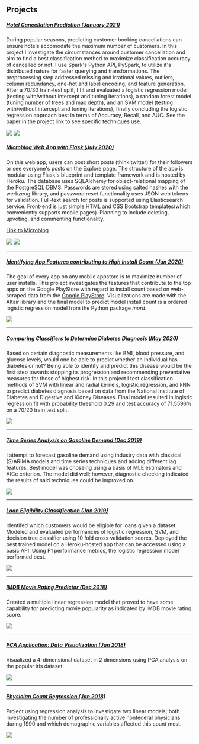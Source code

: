 ## Projects

##### [Hotel Cancellation Prediction (January 2021)](https://github.com/philipyoon/hotel_cancellation_prediction)
During popular seasons, predicting customer booking cancellations can ensure hotels accomodate the maximum number of customers. In this project I investigate the circumstances around customer cancellation and aim to find a best classification method to maximize classification accuracy of cancelled or not. I use Spark's Python API, PySpark, to utilize it's distributed nature for faster querying and transformations. The preprocessing step addressed missing and irrational values, outliers, column redundancy, one-hot and label encoding, and feature generation. After a 70/30 train-test split, I fit and evaluated a logistic regression model (testing with/without intercept and tuning iterations), a random forest model (tuning number of trees and max depth), and an SVM model (testing with/without intercept and tuning iterations), finally concluding the logistic regression approach best in terms of Accuracy, Recall, and AUC. See the paper in the project link to see specific techniques use.

<img src="images/hotel_viz.png"/>

<img src="images/hotel_models.png"/>

##### [Microblog Web App with Flask (July 2020)](https://github.com/philipyoon/microblog)
On this web app, users can post short posts (think twitter) for their followers or see everyone's posts on the Explore page. The structure of the app is modular using Flask's blueprint and template framework and is hosted by Heroku. The database uses SQLAlchemy for object-relational mapping of the PostgreSQL DBMS. Passwords are stored using salted hashes with the werkzeug library, and password reset functionality uses JSON web tokens for validation. Full-text search for posts is supported using Elasticsearch service. Front-end is just simple HTML and CSS Bootstrap templates(which conveniently supports mobile pages). Planning to include deleting, upvoting, and commenting functionality.

[Link to Microblog](https://philips-microblog.herokuapp.com)

<img src="images/micro1.png"/>

<img src="images/micro2.png"/>

--- 

##### [Identifying App Features contributing to High Install Count (Jun 2020)](https://github.com/philipyoon/google-playstore-analysis)
The goal of every app on any mobile appstore is to maximize number of user installs. This project investigates the features that contribute to the top apps on the Google PlayStore with regard to install count based on web-scraped data from the [Google PlayStore](https://www.kaggle.com/lava18/google-play-store-apps). Visualizations are made with the Altair library and the final model to predict model install count is a ordered logistic regression model from the Python package *mord*. 

<img src="images/category.png"/>

---

##### [Comparing Classifiers to Determine Diabetes Diagnosis (May 2020)](https://github.com/philipyoon/diabetes-classifier)
Based on certain diagnostic measurements like BMI, blood pressure, and glucose levels, would one be able to predict whether an individual has diabetes or not? Being able to identify and predict this disease would be the first step towards stopping its progression and recommending preventative measures for those of highest risk. In this project I test classification methods of SVM with linear and radial kernels, logistic regression, and kNN to predict diabetes diagnosis based on data from the National Institute of Diabetes and Digestive and Kidney Diseases. Final model resulted in logistic regression fit with probability threshold 0.29 and test accuracy of 71.5596% on a 70/20 train test split.

<img src="images/diabetes.png"/>

---

##### [Time Series Analysis on Gasoline Demand (Dec 2019)](https://github.com/philipyoon/gas-demand-analysis)
I attempt to forecast gasoline demand using industry data with classical (S)ARIMA models and time series techniques and adding different lag features. Best model was choseing using a basis of MLE estimators and AICc criterion. The model did well; however, diagnostic checking indicated the results of said techniques could be improved on.

<img src="images/gas.png"/>

---


##### [Loan Eligibility Classification (Jan 2019)](https://github.com/philipyoon/loan_eligibility_predictor)
Identifed which customers would be eligible for loans given a dataset. Modeled and evaluated performances of logistic regression, SVM, and decision tree classifier using 10 fold cross validation scores. Deployed the best trained model on a Heroku-hosted app that can be accessed using a basic API. Using F1 performance metrics, the logistic regression model performed best.

<img src="images/loan.png"/>

---


##### [IMDB Movie Rating Predictor (Dec 2018)](https://github.com/philipyoon/IMDB_movie_predictions)
Created a multiple linear regression model that proved to have some capability for predicting movie popularity as indicated by IMDB movie rating score.

<img src="images/imdb.png"/>

---


##### [PCA Application: Data Visualization (Jun 2018)](https://github.com/philipyoon/pca-data-visualization-application)
Visualized a 4-dimensional dataset in 2 dimensions using PCA analysis on the popular iris dataset.

<img src="images/iris.png"/>

---


##### [Physician Count Regression (Jan 2018)](https://github.com/philipyoon/physician_count_regression)
Project using regression analysis to investigate two linear models; both investigating the number of professionally active nonfederal physicians during 1990 and which demographic variables affected this count most. 

<img src="images/physician.png"/>

